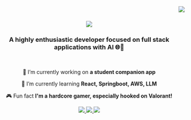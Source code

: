 <img align="right" src="https://visitor-badge.laobi.icu/badge?page_id=reysree.reysree"/>

<h1 align="center">
    <img src="https://readme-typing-svg.herokuapp.com/?font=Righteous&size=35&center=true&vCenter=true&width=500&height=70&duration=3000&lines=Hi+There!+👋;+I'm+Sreeram+Bangaru!;" />
</h1>

<h3 align="center">A highly enthusiastic developer focused on full stack applications with AI 🌐🤖</h3>

<br/>

<div align="center">
 
 🔭 I’m currently working on **a student companion app**
 
 🌱 I’m currently learning **React, Springboot, AWS, LLM**

🎮 Fun fact **I'm a hardcore gamer, especially hooked on Valorant!**

 </div>


 <div align="center"> 
  <a href="mailto:sreeram.bangaroo@gmail.com">
    <img src="https://img.shields.io/badge/Gmail-333333?style=for-the-badge&logo=gmail&logoColor=red" />
  </a>

  <a href="https://www.linkedin.com/in/sreerambangaru" target="_blank">
    <img src="https://img.shields.io/badge/LinkedIn-0077B5?style=for-the-badge&logo=linkedin&logoColor=white" target="_blank" />
  </a>
  <a href="https://reysree.github.io/LandingPage" target="_blank">
     <img src="https://img.shields.io/badge/Portfolio-FF5722?style=for-the-badge&logo=todoist&logoColor=white" target="_blank" /> <!-- sqlite, safari, google-chrome are other good icon options -->
  </a>
</div>
<!--
**reysree/reysree** is a ✨ _special_ ✨ repository because its `README.md` (this file) appears on your GitHub profile.

Here are some ideas to get you started:

- 🔭 I’m currently working on ...
- 🌱 I’m currently learning ...
- 👯 I’m looking to collaborate on ...
- 🤔 I’m looking for help with ...
- 💬 Ask me about ...
- 📫 How to reach me: ...
- 😄 Pronouns: ...
- ⚡ Fun fact: ...
-->
